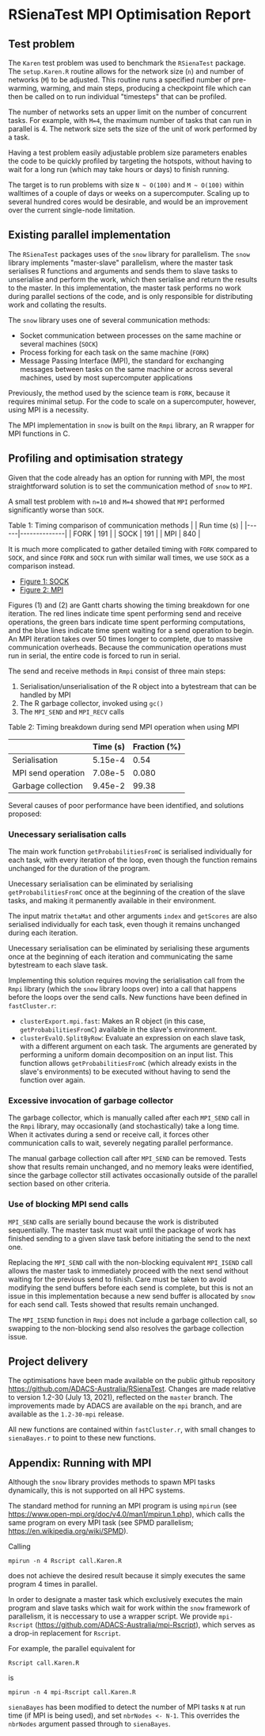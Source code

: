 # RSienaTest MPI Optimisation Report

## Test problem
The `Karen` test problem was used to benchmark the `RSienaTest` package. The `setup.Karen.R` routine allows for the network size (`n`) and number of networks (`M`) to be adjusted. This routine runs a specified number of pre-warming, warming, and main steps, producing a checkpoint file which can then be called on to run individual "timesteps" that can be profiled.

The number of networks sets an upper limit on the number of concurrent tasks. For example, with `M=4`, the maximum number of tasks that can run in parallel is 4. The network size sets the size of the unit of work performed by a task.

Having a test problem easily adjustable problem size parameters enables the code to be quickly profiled by targeting the hotspots, without having to wait for a long run (which may take hours or days) to finish running.

The target is to run problems with size `N ~ O(100)` and `M ~ O(100)` within walltimes of a couple of days or weeks on a supercomputer. Scaling up to several hundred cores would be desirable, and would be an improvement over the current single-node limitation.

## Existing parallel implementation
The `RSienaTest` packages uses of the `snow` library for parallelism. The `snow` library implements "master-slave" parallelism, where the master task serialises R functions and arguments and sends them to slave tasks to unserialise and perform the work, which then serialise and return the results to the master. In this implementation, the master task performs no work during parallel sections of the code, and is only responsible for distributing work and collating the results.

The `snow` library uses one of several communication methods:
* Socket communication between processes on the same machine or several machines (`SOCK`)
* Process forking for each task on the same machine (`FORK`)
* Message Passing Interface (MPI), the standard for exchanging messages between tasks on the same machine or across several machines, used by most supercomputer applications

Previously, the method used by the science team is `FORK`, because it requires minimal setup. For the code to scale on a supercomputer, however, using MPI is a necessity.

The MPI implementation in `snow` is built on the `Rmpi` library, an R wrapper for MPI functions in C.

## Profiling and optimisation strategy
Given that the code already has an option for running with MPI, the most straightforward solution is to set the communication method of `snow` to `MPI`.

A small test problem with `n=10` and `M=4` showed that `MPI` performed significantly worse than `SOCK`.

Table 1: Timing comparison of communication methods
|      | Run time (s) |
|------|--------------|
| FORK | 191          |
| SOCK | 191          |
| MPI  | 840          |

It is much more complicated to gather detailed timing with `FORK` compared to `SOCK`, and since `FORK` and `SOCK` run with similar wall times, we use `SOCK` as a comparison instead.

* [Figure 1: SOCK](plots/ozstar-sock-4.pdf)
* [Figure 2: MPI](plots/ozstar-mpi-4.pdf)

Figures (1) and (2) are Gantt charts showing the timing breakdown for one iteration. The red lines indicate time spent performing send and receive operations, the green bars indicate time spent performing computations, and the blue lines indicate time spent waiting for a send operation to begin. An MPI iteration takes over 50 times longer to complete, due to massive communication overheads. Because the communication operations must run in serial, the entire code is forced to run in serial.

The send and receive methods in `Rmpi` consist of three main steps:

1. Serialisation/unserialisation of the R object into a bytestream that can be handled by MPI
2. The R garbage collector, invoked using `gc()`
3. The `MPI_SEND` and `MPI_RECV` calls

Table 2: Timing breakdown during send MPI operation when using MPI

|                    | Time (s)   | Fraction (%) |
|--------------------|------------|--------------|
| Serialisation      | 5.15e-4    | 0.54         |
| MPI send operation | 7.08e-5    | 0.080        |
| Garbage collection | 9.45e-2    | 99.38        |

Several causes of poor performance have been identified, and solutions proposed:

### Unecessary serialisation calls
The main work function `getProbabilitiesFromC` is serialised individually for each task, with every iteration of the loop, even though the function remains unchanged for the duration of the program.

Unecessary serialisation can be eliminated by serialising `getProbabilitiesFromC` once at the beginning of the creation of the slave tasks, and making it permanently available in their environment.

The input matrix `thetaMat` and other arguments `index` and `getScores` are also serialised individually for each task, even though it remains unchanged during each iteration.

Unecessary serialisation can be eliminated by serialising these arguments once at the beginning of each iteration and communicating the same bytestream to each slave task.

Implementing this solution requires moving the serialisation call from the `Rmpi` library (which the `snow` library loops over) into a call that happens before the loops over the send calls. New functions have been defined in `fastCluster.r`:
* `clusterExport.mpi.fast`: Makes an R object (in this case, `getProbabilitiesFromC`) available in the slave's environment.
* `clusterEvalQ.SplitByRow`: Evaluate an expression on each slave task, with a different argument on each task. The arguments are generated by performing a uniform domain decomposition on an input list. This function allows `getProbabilitiesFromC` (which already exists in the slave's environments) to be executed without having to send the function over again.

### Excessive invocation of garbage collector
The garbage collector, which is manually called after each `MPI_SEND` call in the `Rmpi` library, may occasionally (and stochastically) take a long time. When it activates during a send or receive call, it forces other communication calls to wait, severely negating parallel performance.

The manual garbage collection call after `MPI_SEND` can be removed. Tests show that results remain unchanged, and no memory leaks were identified, since the garbage collector still activates occasionally outside of the parallel section based on other criteria.

### Use of blocking MPI send calls
`MPI_SEND` calls are serially bound because the work is distributed sequentially. The master task must wait until the package of work has finished sending to a given slave task before initiating the send to the next one.

Replacing the `MPI_SEND` call with the non-blocking equivalent `MPI_ISEND` call allows the master task to immediately proceed with the next send without waiting for the previous send to finish. Care must be taken to avoid modifying the send buffers before each send is complete, but this is not an issue in this implementation because a new send buffer is allocated by `snow` for each send call. Tests showed that results remain unchanged.

The `MPI_ISEND` function in `Rmpi` does not include a garbage collection call, so swapping to the non-blocking send also resolves the garbage collection issue.

## Project delivery
The optimisations have been made available on the public github repository https://github.com/ADACS-Australia/RSienaTest. Changes are made relative to version 1.2-30 (July 13, 2021), reflected on the `master` branch. The improvements made by ADACS are available on the `mpi` branch, and are available as the `1.2-30-mpi` release.

All new functions are contained within `fastCluster.r`, with small changes to `sienaBayes.r` to point to these new functions.

## Appendix: Running with MPI
Although the `snow` library provides methods to spawn MPI tasks dynamically, this is not supported on all HPC systems.

The standard method for running an MPI program is using `mpirun` (see https://www.open-mpi.org/doc/v4.0/man1/mpirun.1.php), which calls the same program on every MPI task (see SPMD parallelism; https://en.wikipedia.org/wiki/SPMD).

Calling
```
mpirun -n 4 Rscript call.Karen.R
```
does not achieve the desired result because it simply executes the same program 4 times in parallel.

In order to designate a master task which exclusively executes the main program and slave tasks which wait for work within the `snow` framework of parallelism, it is neccessary to use a wrapper script. We provide `mpi-Rscript` (https://github.com/ADACS-Australia/mpi-Rscript), which serves as a drop-in replacement for `Rscript`.

For example, the parallel equivalent for
```
Rscript call.Karen.R
```
is
```
mpirun -n 4 mpi-Rscript call.Karen.R
```

`sienaBayes` has been modified to detect the number of MPI tasks `N` at run time (if MPI is being used), and set `nbrNodes <- N-1`. This overrides the `nbrNodes` argument passed through to `sienaBayes`.
